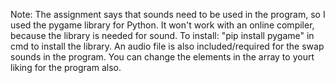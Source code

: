 Note: The assignment says that sounds need to be used in the program, so I used the pygame library for Python. It won't work with an online compiler, because the library is needed for sound. To install: "pip install pygame" in cmd to install the library. 
An audio file is also included/required for the swap sounds in the program. You can change the elements in the array to yourt liking for the program also.
